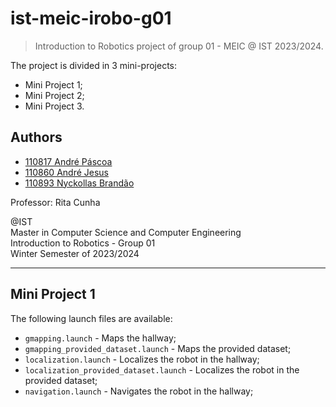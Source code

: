 # ist-meic-irobo-g01

> Introduction to Robotics project of group 01 - MEIC @ IST 2023/2024.

The project is divided in 3 mini-projects:

* Mini Project 1;
* Mini Project 2;
* Mini Project 3.

## Authors

- [110817 André Páscoa](https://github.com/devandrepascoa)
- [110860 André Jesus](https://github.com/andre-j3sus)
- [110893 Nyckollas Brandão](https://github.com/Nyckoka)

Professor: Rita Cunha

@IST<br>
Master in Computer Science and Computer Engineering<br>
Introduction to Robotics - Group 01<br>
Winter Semester of 2023/2024

---

## Mini Project 1

The following launch files are available:

* `gmapping.launch` - Maps the hallway;
* `gmapping_provided_dataset.launch` - Maps the provided dataset;
* `localization.launch` - Localizes the robot in the hallway;
* `localization_provided_dataset.launch` - Localizes the robot in the provided dataset;
* `navigation.launch` - Navigates the robot in the hallway;